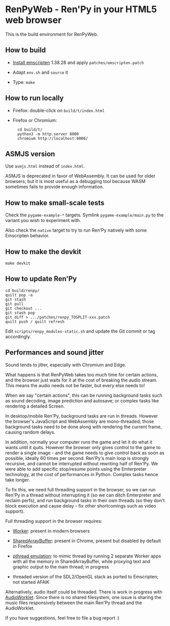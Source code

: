 # RenPyWeb - Ren'Py in your HTML5 web browser

This is the build environment for RenPyWeb.

## How to build

- [Install emscripten](https://emscripten.org/docs/building_from_source/building_emscripten_from_source_on_linux.html) 1.38.28 and apply
  `patches/emscripten.patch`

- Adapt `env.sh` and `source` it

- Type:
  `make`


## How to run locally

- Firefox: double-click on `build/t/index.html`

- Firefox or Chromium:

        cd build/t/
        python3 -m http.server 8000
        chromium http://localhost:8000/


## ASMJS version

Use `asmjs.html` instead of `index.html`.

ASMJS is deprecated in favor of WebAssembly.  It can be used for older
browsers, but it is most useful as a debugging tool because WASM
sometimes fails to provide enough information.


## How to make small-scale tests

Check the `pygame-example-*` targets. Symlink `pygame-example/main.py`
to the variant you wish to experiment with.

Also check the `native` target to try to run Ren'Py natively with some
Emscripten behavior.


## How to make the devkit

    make devkit


## How to update Ren'Py

    cd build/renpy/
    quilt pop -a
    git stash
    git pull
    git checkout ...
    git stash pop
    git diff > .../patches/renpy_TOSPLIT-xxx.patch
    quilt push / quilt refresh

Edit `scripts/renpy_modules-static.sh` and update the Git commit or
tag accordingly.

## Performances and sound jitter

Sound tends to jitter, especially with Chromium and Edge.

What happens is that RenPyWeb takes too much time for certain actions,
and the browser just waits for it at the cost of breaking the audio
stream.  This means the audio needs not be faster, but every else
needs to!

When we say "certain actions", this can be running background tasks
such as sound decoding, image prediction and autosave; or complex
tasks like rendering a detailed Screen.

In desktop/mobile Ren'Py, background tasks are run in threads.
However the browser's JavaScript and WebAssembly are mono-threaded;
those background tasks need to be done along with rendering the
current frame, causing random delays.

In addition, normally your computer runs the game and let it do what
it wants until it quits.  However the browser only gives control to
the game to render a single image - and the game needs to give control
back as soon as possible, ideally 60 times per second.  Ren'Py's main
loop is strongly recursive, and cannot be interrupted without
rewriting half of Ren'Py.  We were able to add specific stop/resume points
using the Emterpreter technology, at the cost of performances in
Python.  Complex tasks hence take longer.

To fix this, we need full threading support in the browser, so we can
run Ren'Py in a thread without interrupting it (so we can ditch
Emterpreter and reclaim perfs), and run background tasks in their own
threads (so they don't block execution and cause delay - fix other
shortcomings such as video support).

Full threading support in the browser requires:

- [Worker](https://developer.mozilla.org/en-US/docs/Web/API/Web_Workers_API):
  present in modern browsers

- [SharedArrayBuffer](https://developer.mozilla.org/en-US/docs/Web/JavaScript/Reference/Global_Objects/SharedArrayBuffer):
  present in Chrome, present but disabled by default in Firefox

- [pthread emulation](https://emscripten.org/docs/porting/pthreads.html):
  to mimic thread by running 2 separate Worker apps with all the
  memory in SharedArrayBuffer, while proxying text and graphic output
  to the main thread; in progress

- threaded version of the SDL2/OpenGL stack as ported to Emscripten; not started AFAIK

Alternatively, audio itself could be threaded.  There is work in
progress with
[AudioWorklet](https://developer.mozilla.org/en-US/docs/Web/API/Web_Audio_API#Audio_processing_in_JavaScript).
Since there is no shared filesystem, one issue is sharing the music
files responsively between the main Ren'Py thread and the AudioWorklet.

If you have suggestions, feel free to file a bug report :)
